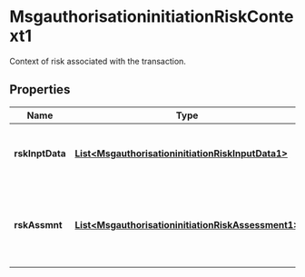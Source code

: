 

# MsgauthorisationinitiationRiskContext1

Context of risk associated with the transaction.
## Properties

Name | Type | Description | Notes
------------ | ------------- | ------------- | -------------
**rskInptData** | [**List&lt;MsgauthorisationinitiationRiskInputData1&gt;**](MsgauthorisationinitiationRiskInputData1.md) | Input data to be considered in a risk assessment. |  [optional]
**rskAssmnt** | [**List&lt;MsgauthorisationinitiationRiskAssessment1&gt;**](MsgauthorisationinitiationRiskAssessment1.md) | Indicates to the card issuer the level of risk associated with the transaction. |  [optional]



